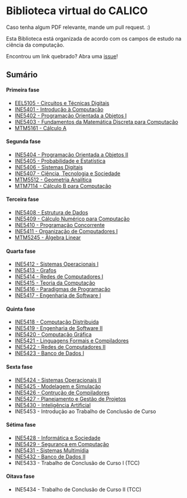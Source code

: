 # Biblioteca virtual do CALICO

Caso tenha algum PDF relevante, mande um pull request. :)

Esta Biblioteca está organizada de acordo com os campos de estudo na ciência da computação.

Encontrou um link quebrado? Abra uma [issue](https://github.com/CalicoUFSC/Biblioteca/issues)!

## Sumário

#### Primeira fase

* [EEL5105 - Circuitos e Técnicas Digitais](Organizacao-dos-Sistemas-Computacionais/Circuitos-e-Tecnicas-Digitais)
* [INE5401 - Introdução à Computação](Fundamentos-de-Computacao/Introducao-a-Computacao)
* [INE5402 - Programação Orientada a Objetos I](Tecnologias-da-Computacao/Programacao/Programacao-Orientada-a-Objetos-I)
* [INE5403 - Fundamentos da Matemática Discreta para Computação](Fundamentos-de-Computacao/Fundamentos-de-Matematica-Discreta-para-Computacao)
* [MTM5161 - Cálculo A](Fundamentos-Matematicos/Calculo-A)

#### Segunda fase

* [INE5404 - Programação Orientada a Objetos II](Tecnologias-da-Computacao/Programacao/Programacao-Orientada-a-Objetos-II)
* [INE5405 - Probabilidade e Estatística](Fundamentos-Matematicos/Probabilidade-e-Estatistica)
* [INE5406 - Sistemas Digitais](Organizacao-dos-Sistemas-Computacionais/Sistemas-Digitais)
* [INE5407 - Ciência, Tecnologia e Sociedade](Tecnologia-e-a-Sociedade/Ciencia-Tecnologia-e-Sociedade)
* [MTM5512 - Geometria Analítica](Fundamentos-Matematicos/Geometria-Analitica)
* [MTM7114 - Cálculo B para Computação](Fundamentos-Matematicos/Calculo-B-para-Computacao)

#### Terceira fase

* [INE5408 - Estrutura de Dados](Fundamentos-de-Computacao/Estrutura-de-Dados)
* [INE5409 - Cálculo Numérico para Computação](Fundamentos-Matematicos/Calculo-Numerico)
* [INE5410 - Programação Concorrente](Tecnologias-da-Computacao/Programacao/Programacao-Concorrente)
* [INE5411 - Organização de Computadores I](Organizacao-dos-Sistemas-Computacionais/Organizacao-de-Computadores)
* [MTM5245 - Álgebra Linear](Fundamentos-Matematicos/Algebra-Linear)

#### Quarta fase

* [INE5412 - Sistemas Operacionais I](Organizacao-dos-Sistemas-Computacionais/Sistemas-Operacionais/Sistemas-Operacionais-I)
* [INE5413 - Grafos](Fundamentos-Matematicos/Teoria-de-Grafos)
* [INE5414 - Redes de Computadores I](Tecnologias-da-Computacao/Redes-de-Computadores/Redes-de-Computadores-I)
* [INE5415 - Teoria da Computação](Fundamentos-de-Computacao/Teoria-da-Computacao)
* [INE5416 - Paradigmas de Programação](Fundamentos-de-Computacao/Paradigmas-de-Programacao)
* [INE5417 - Engenharia de Software I](Tecnologias-da-Computacao/Engenharia-de-Software/Engenharia-de-Software-I)

#### Quinta fase

* [INE5418 - Computação Distribuida](Organizacao-dos-Sistemas-Computacionais/Computacao-Distribuida)
* [INE5419 - Engenharia de Software II](Tecnologias-da-Computacao/Engenharia-de-Software/Engenharia-de-Software-II)
* [INE5420 - Computação Gráfica](Tecnologias-da-Computacao/Computacao-Grafica)
* [INE5421 - Linguagens Formais e Compiladores](Fundamentos-de-Computacao/Linguagens-Formais-e-Compiladores)
* [INE5422 - Redes de Computadores II](Tecnologias-da-Computacao/Redes-de-Computadores/Redes-de-Computadores-II)
* [INE5423 - Banco de Dados I](Tecnologias-da-Computacao/Bancos-de-Dados/Banco-de-Dados-I)

#### Sexta fase

* [INE5424 - Sistemas Operacionais II](Organizacao-dos-Sistemas-Computacionais/Sistemas-Operacionais/Sistemas-Operacionais-II)
* [INE5425 - Modelagem e Simulação](Tecnologias-da-Computacao/Modelagem-e-Simulacao)
* [INE5426 - Contrução de Compiladores](Tecnologias-da-Computacao/Construcao-de-Compiladores)
* [INE5427 - Planejamento e Gestão de Projetos](Tecnologias-da-Computacao/Engenharia-de-Software/Planejamento-e-Gestao-de-Projetos)
* [INE5430 - Inteligência Artificial](Tecnologias-da-Computacao/Inteligencia-Artificial)
* INE5453 - Introdução ao Trabalho de Conclusão de Curso

#### Sétima fase

* [INE5428 - Informática e Sociedade](Tecnologia-e-a-Sociedade/Informatica-e-Sociedade)
* [INE5429 - Segurança em Computação](Tecnologias-da-Computacao/Seguranca-em-Computacao)
* [INE5431 - Sistemas Multimídia](Tecnologias-da-Computacao/Sistemas-Multimidia)
* [INE5432 - Banco de Dados II](Tecnologias-da-Computacao/Bancos-de-Dados/Banco-de-Dados-II)
* INE5433 - Trabalho de Conclusão de Curso I (TCC)

#### Oitava fase

* INE5434 - Trabalho de Conclusão de Curso II (TCC)
